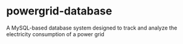 # powergrid-database
A MySQL-based database system designed to track and analyze the electricity consumption of a power grid
